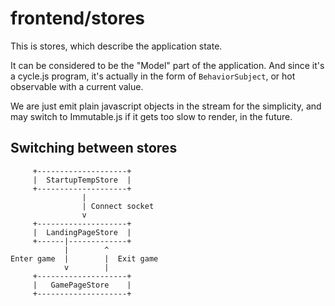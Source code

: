 # frontend/stores

This is stores, which describe the application state.

It can be considered to be the "Model" part of the application.
And since it's a cycle.js program, it's actually in the form of
`BehaviorSubject`, or hot observable with a current value.

We are just emit plain javascript objects in the stream for the simplicity,
and may switch to Immutable.js if it gets too slow to render, in the future.

## Switching between stores

```
     +--------------------+
     |  StartupTempStore  |
     +--------------------+
                |
                | Connect socket
                v
     +--------------------+
     |  LandingPageStore  |
     +------|-------------+
            |        ^
Enter game  |        |  Exit game
            v        |
     +--------------------+
     |   GamePageStore    |
     +--------------------+
```

